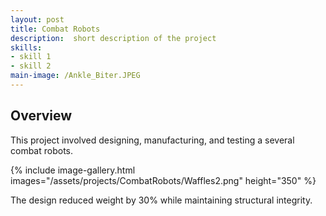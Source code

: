 ```yaml
---
layout: post
title: Combat Robots
description:  short description of the project
skills: 
- skill 1
- skill 2
main-image: /Ankle_Biter.JPEG
---
```


## Overview
This project involved designing, manufacturing, and testing a several combat robots.

{% include image-gallery.html images="/assets/projects/CombatRobots/Waffles2.png" height="350" %}

The design reduced weight by 30% while maintaining structural integrity.
